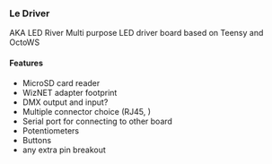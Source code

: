 ### Le Driver ###
AKA LED River
Multi purpose LED driver board based on Teensy and OctoWS


#### Features ####
- MicroSD card reader
- WizNET adapter footprint
- DMX output and input?
- Multiple connector choice (RJ45, )
- Serial port for connecting to other board
- Potentiometers
- Buttons
- any extra pin breakout
